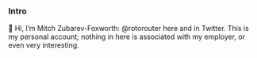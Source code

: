 ### Intro
👋 Hi, I’m Mitch Zubarev-Foxworth: @rotorouter here and in Twitter. This is my personal account; nothing in here is associated with my employer, or even very interesting.
